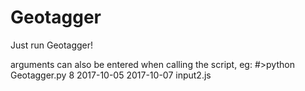 # Geotagger
Just run Geotagger!

arguments can also be entered when calling the script, eg: 
#>python Geotagger.py 8 2017-10-05 2017-10-07 input2.js
